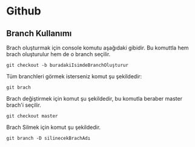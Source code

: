 # Github


## Branch Kullanımı

Brach oluşturmak için console komutu aşağıdaki gibidir. Bu komuttla hem brach oluşturulur hem de o branch seçilir.
```
git checkout -b buradakiIsimdeBranchOluşturur
```
Tüm branchleri görmek isterseniz komut şu şekildedir:

```
git brach
```
Brach değiştirmek için komut şu şekildedir, bu komutla beraber master brach'i seçilir.


```
git checkout master
```

Brach Silmek için komut şu şekildedir.

```
git branch -D silinecekBrachAdı
```